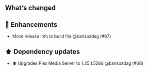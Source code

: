 ## What’s changed

## 🚀 Enhancements

- Move release info to build file @barisozdag (#67)

## ⬆️ Dependency updates

- ⬆️ Upgrades Plex Media Server to 1.25.1.5286 @barisozdag (#68)
